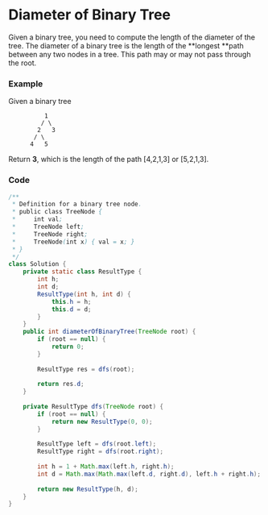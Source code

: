 # Diameter of Binary Tree

Given a binary tree, you need to compute the length of the diameter of the tree. The diameter of a binary tree is the length of the **longest **path between any two nodes in a tree. This path may or may not pass through the root.

### **Example**

Given a binary tree

```
          1
         / \
        2   3
       / \     
      4   5
```

Return **3**, which is the length of the path \[4,2,1,3\] or \[5,2,1,3\].

### Code

```java
/**
 * Definition for a binary tree node.
 * public class TreeNode {
 *     int val;
 *     TreeNode left;
 *     TreeNode right;
 *     TreeNode(int x) { val = x; }
 * }
 */
class Solution {
    private static class ResultType {
        int h;
        int d;
        ResultType(int h, int d) {
            this.h = h;
            this.d = d;
        }
    }
    public int diameterOfBinaryTree(TreeNode root) {
        if (root == null) {
            return 0;
        }
     
        ResultType res = dfs(root);
        
        return res.d;
    }
    
    private ResultType dfs(TreeNode root) {
        if (root == null) {
            return new ResultType(0, 0);
        }
        
        ResultType left = dfs(root.left);
        ResultType right = dfs(root.right);
        
        int h = 1 + Math.max(left.h, right.h);
        int d = Math.max(Math.max(left.d, right.d), left.h + right.h);
        
        return new ResultType(h, d);
    }
}
```



